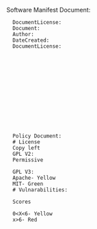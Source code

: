 
Software Manifest
Document: 

      DocumentLicense: 
      Document:
      Author: 
      DateCreated:
      DocumentLicense:
      
      
      
      
      
      
      
      
      
      
      
      
      
      
      Policy Document:
      # License
      Copy left
      GPL V2:
      Permissive
      
      GPL V3:
      Apache- Yellow
      MIT- Green
      # Vulnarabilities:
      
      Scores
      
      0<X<6- Yellow
      x>6- Red
      

